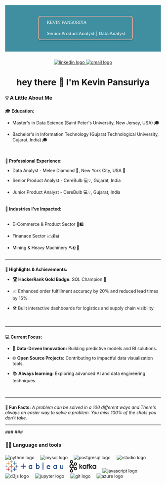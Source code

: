 <div align="center">
  <img height="150"src="https://github.com/KevinPansuriya/About-My-Self/blob/main/Figma%20basics.png"  />
</div>

###

<div align="center">
  <a href="https://www.linkedin.com/in/kevin-pansuriya71/" target="_blank">
    <img src="https://img.shields.io/static/v1?message=LinkedIn&logo=linkedin&label=&color=0077B5&logoColor=white&labelColor=&style=for-the-badge" height="25" alt="linkedin logo"  />
  </a>
  <a href="kevin.pansuriya71@gmail.com" target="_blank">
    <img src="https://img.shields.io/static/v1?message=Gmail&logo=gmail&label=&color=D14836&logoColor=white&labelColor=&style=for-the-badge" height="25" alt="gmail logo"  />
  </a>
</div>

###

<h1 align="center">hey there 👋 I'm Kevin Pansuriya </h1>

###

<h3 align="left">💡 A Little About Me</h3>

###

<p align="left">🎓 <b>Education:</b> 
  <ul><li>Master's in Data Science (Saint Peter's University, New Jersey, USA) 🎓 </li></ul>
  <ul><li>Bachelor's in Information Technology (Gujarat Technological University, Gujarat, India) 🎓 </li></ul><br> 
  
  🚀<b> Professional Experience:</b>
  <ul><li> Data Analyst - Melee Diamond 💎, New York City, USA 🗽</li></ul>
  <ul><li> Senior Product Analyst - CereBulb 💻💡, Gujarat, India </li></ul>
  <ul><li> Junior Product Analyst - CereBulb 💻💡, Gujarat, India </li></ul>
  <br>
  🚀<b> Industries I've Impacted:</b>
  <br><br>
  <ul><li> E-Commerce & Product Sector 🛒🛍️ </li></ul>
  <ul><li> Finanace Sector 📈💰📊 </li></ul>
  <ul><li> Mining & Heavy Machinery ⛏️🪨🚛 </li></ul>
  </p>

###

<hr width="100%" size="2" noshade>

###
🚀<b> Highlights & Achievements:</b>
  <ul><li> <b>🏆 HackerRank Gold Badge:</b> SQL Champion 🥇</li></ul>
  <ul><li> 📈 Enhanced order fulfillment accuracy by 20% and reduced lead times by 15%. </li></ul>
  <ul><li> 🛠 Built interactive dashboards for logistics and supply chain visibility. </li></ul>
  <br>
  
<hr width="100%" size="2" noshade>

###

###

💻<b> Current Focus:</b>
  <ul><li> 🤖 <b>Data-Driven Innovation:</b> Building predictive models and BI solutions.</li></ul>
  <ul><li> 🌐 <b>Open Source Projects:</b> Contributing to impactful data visualization tools. </li></ul>
  <ul><li> 📚 <b>Always learning:</b> Exploring advanced AI and data engineering techniques. </li></ul>
  <br>
<hr width="100%" size="2" noshade>
  
###

###

🧠<b> Fun Facts:</b>
<i>A problem can be solved in a 100 different ways and There's always an easier way to solve a problem. You miss 100% of the shots you don't take. </i>

<hr width="100%" size="2" noshade>
###
###
<h3 align="left">🧑‍💻 Language and tools </h3>

###

###
<div align="left">
  <img src="https://cdn.jsdelivr.net/gh/devicons/devicon/icons/python/python-original.svg" height="40" alt="python logo"  />
  <img width="12" />
  <img src="https://cdn.simpleicons.org/mysql/4479A1" height="40" alt="mysql logo"  />
  <img width="12" />
  <img src="https://cdn.jsdelivr.net/gh/devicons/devicon/icons/postgresql/postgresql-original.svg" height="40" alt="postgresql logo"  />
  <img width="12" />
  <img src="https://cdn.jsdelivr.net/gh/devicons/devicon/icons/rstudio/rstudio-original.svg" height="40" alt="rstudio logo"  />
  <img width="12" />
  <img src="https://github.com/KevinPansuriya/About-My-Self/blob/main/tableau.svg" height="40" alt="tableau logo"  />
  <img width="12" />
  <img src="https://github.com/KevinPansuriya/About-My-Self/blob/main/kafka.svg" height="40" alt="kafka logo"  />
  <img width="12" />
  <img src="https://cdn.jsdelivr.net/gh/devicons/devicon/icons/javascript/javascript-original.svg" height="40" alt="javascript logo"  />
  <img width="12" />
  <img src="https://cdn.jsdelivr.net/gh/devicons/devicon/icons/d3js/d3js-original.svg" height="40" alt="d3js logo"  />
  <img width="12" />
  <img src="https://cdn.jsdelivr.net/gh/devicons/devicon/icons/jupyter/jupyter-original.svg" height="40" alt="jupyter logo"  />
  <img width="12" />
  <img src="https://cdn.jsdelivr.net/gh/devicons/devicon/icons/git/git-original.svg" height="40" alt="git logo"  />
  <img width="12" />
  <img src="https://cdn.jsdelivr.net/gh/devicons/devicon/icons/azure/azure-original.svg" height="40" alt="azure logo"  />
  
</div>

###

